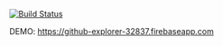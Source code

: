 [![Build Status](https://travis-ci.org/djindjic/github-explorer.svg?branch=master)](https://travis-ci.org/djindjic/github-explorer)

DEMO:
https://github-explorer-32837.firebaseapp.com